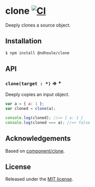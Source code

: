 # clone [![CI][ci-badge]][ci-link]

Deeply clones a source object.

## Installation

```sh
$ npm install @ndhoule/clone
```

## API

### `clone(target : *)` => *

Deeply copies an input object.

```javascript
var a = { a: 1 };
var cloned = clone(a);

console.log(cloned); //=> { a: 1 }
console.log(cloned === a); //=> false
```

## Acknowledgements

Based on [component/clone](https://github.com/component/clone).

## License

Released under the [MIT license](LICENSE.md).

[ci-link]: https://travis-ci.org/ndhoule/clone
[ci-badge]: https://travis-ci.org/ndhoule/clone.svg?branch=master

